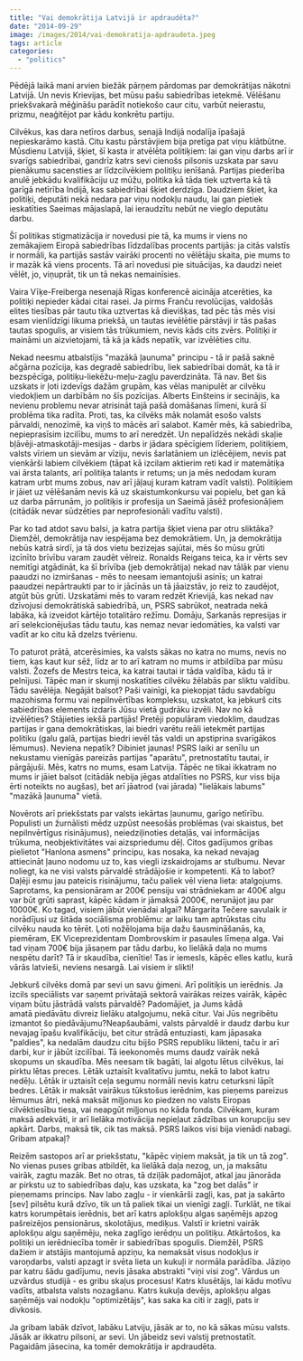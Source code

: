 ```yaml
---
title: "Vai demokrātija Latvijā ir apdraudēta?"
date: "2014-09-29"
image: /images/2014/vai-demokratija-apdraudeta.jpeg
tags: article
categories: 
  - "politics"
---
```


Pēdējā laikā mani arvien biežāk pārņem pārdomas par demokrātijas nākotni Latvijā. Un nevis Krievijas, bet mūsu pašu sabiedrības ietekmē. Vēlēšanu priekšvakarā mēģināšu parādīt notiekošo caur citu, varbūt neierastu, prizmu, neaģitējot par kādu konkrētu partiju.

Cilvēkus, kas dara netīros darbus, senajā Indijā nodalīja īpašajā nepieskarāmo kastā. Citu kastu pārstāvjiem bija pretīga pat viņu klātbūtne. Mūsdienu Latvijā, šķiet, šī kasta ir atvēlēta politiķiem: lai gan viņu darbs arī ir svarīgs sabiedrībai, gandrīz katrs sevi cienošs pilsonis uzskata par savu pienākumu sacensties ar līdzcilvēkiem politiķu ienīšanā. Partijas piederība anulē jebkādu kvalifikāciju uz mūžu, politika kā tāda tiek uztverta kā tā garīgā netīrība Indijā, kas sabiedrībai šķiet derdzīga. Daudziem šķiet, ka politiķi, deputāti nekā nedara par viņu nodokļu naudu, lai gan pietiek ieskatīties Saeimas mājaslapā, lai ieraudzītu nebūt ne vieglo deputātu darbu.

Šī politikas stigmatizācija ir novedusi pie tā, ka mums ir viens no zemākajiem Eiropā sabiedrības līdzdalības procents partijās: ja citās valstīs ir normāli, ka partijās sastāv vairāki procenti no vēlētāju skaita, pie mums to ir mazāk kā viens procents. Tā arī novedusi pie situācijas, ka daudzi neiet vēlēt, jo, viņuprāt, tik un tā nekas nemainīsies.

Vaira Vīķe-Freiberga nesenajā Rīgas konferencē aicināja atcerēties, ka politiķi nepieder kādai citai rasei. Ja pirms Franču revolūcijas, valdošās elites tiesības pār tautu tika uztvertas kā dievišķas, tad pēc tās mēs visi esam vienlīdzīgi likuma priekšā, un tautas ievēlētie pārstāvji ir tās pašas tautas spogulis, ar visiem tās trūkumiem, nevis kāds cits zvērs. Politiķi ir maināmi un aizvietojami, tā kā ja kāds nepatīk, var izvēlēties citu.

Nekad neesmu atbalstījis "mazākā ļaunuma" principu - tā ir pašā saknē ačgārna pozīcija, kas degradē sabiedrību, liek sabiedrībai domāt, ka tā ir bezspēcīga, politiķu-liekēžu-meļu-zagļu paverdzināta. Tā nav. Bet šis uzskats ir ļoti izdevīgs dažām grupām, kas vēlas manipulēt ar cilvēku viedokļiem un darbībām no šīs pozīcijas. Alberts Einšteins ir secinājis, ka nevienu problemu nevar atrisināt tajā pašā domāšanas līmeni, kurā šī problēma tika radīta. Proti, tas, ka cilvēks māk nolamāt esošo valsts pārvaldi, nenozīmē, ka viņš to mācēs arī salabot. Kamēr mēs, kā sabiedrība, nepieprasīsim izcilību, mums to arī neredzēt. Un nepalīdzēs nekādi skaļie bļāvēji-atmaskotāji-mesijas - darbs ir jādara spēcīgiem līderiem, politiķiem, valsts vīriem un sievām ar vīziju, nevis šarlatāniem un izlēcējiem, nevis pat vienkārši labiem cilvēkiem (tāpat kā izcilam aktierim reti kad ir matemātiķa vai ārsta talants, arī politiķa talants ir retums; un ja mēs nedodam kuram katram urbt mums zobus, nav arī jāļauj kuram katram vadīt valsti). Politiķiem ir jāiet uz vēlēšanām nevis kā uz skaistumkonkursu vai popielu, bet gan kā uz darba pārrunām, jo politiķis ir profesija un Saeimā jāsēž profesionāļiem (citādāk nevar sūdzēties par neprofesionāli vadītu valsti).

Par ko tad atdot savu balsi, ja katra partija šķiet viena par otru sliktāka? Diemžēl, demokrātija nav iespējama bez demokrātiem. Un, ja demokrātija nebūs katrā sirdī, ja tā dos vietu bezizejas sajūtai, mēs šo mūsu grūti izcīnīto brīvību varam zaudēt vēlreiz. Ronalds Reigans teica, ka ir vērts sev nemitīgi atgādināt, ka šī brīvība (jeb demokrātija) nekad nav tālāk par vienu paaudzi no izmiršanas - mēs to neesam iemantojuši asinīs; un katrai paaudzei nepārtraukti par to ir jācīnās un tā jāaizstāv, jo reiz to zaudējot, atgūt būs grūti. Uzskatāmi mēs to varam redzēt Krievijā, kas nekad nav dzīvojusi demokrātiskā sabiedrībā, un, PSRS sabrūkot, neatrada nekā labāka, kā izveidot kārtējo totalitāro režīmu. Domāju, Sarkanās represijas ir arī selekcionējušas tādu tautu, kas nemaz nevar iedomāties, ka valsti var vadīt ar ko citu kā dzelzs tvērienu.

To paturot prātā, atcerēsimies, ka valsts sākas no katra no mums, nevis no tiem, kas kaut kur sēž, līdz ar to arī katram no mums ir atbildība par mūsu valsti. Žozefs de Mestrs teica, ka katrai tautai ir tāda valdība, kādu tā ir pelnījusi. Tāpēc man ir skumji noskatīties cilvēku žēlabās par sliktu valdību. Tādu savēlēja. Negājāt balsot? Paši vainīgi, ka piekopjat tādu savdabīgu mazohisma formu vai nepilnvērtības kompleksu, uzskatot, ka jebkurš cits sabiedrības elements izdarīs Jūsu vietā gudrāku izvēli. Nav no kā izvēlēties? Stājieties iekšā partijās! Pretēji populāram viedoklim, daudzas partijas ir gana demokrātiskas, lai biedri varētu reāli ietekmēt partijas politiku (galu galā, partijas biedri ievēl tās valdi un apstiprina svarīgākos lēmumus). Neviena nepatīk? Dibiniet jaunas! PSRS laiki ar senīlu un nekustamu vienīgās pareizās partijas "aparātu", pretnostatītu tautai, ir pārgājuši. Mēs, katrs no mums, esam Latvija. Tāpēc ne tikai ikkatram no mums ir jāiet balsot (citādāk nebija jēgas atdalīties no PSRS, kur viss bija ērti noteikts no augšas), bet arī jāatrod (vai jārada) "lielākais labums" "mazākā ļaunuma" vietā.

Novērots arī priekšstats par valsts iekārtas ļaunumu, garīgo netīrību. Populisti un žurnālisti mēdz uzpūst neesošās problēmas (vai skaistus, bet nepilnvērtīgus risinājumus), neiedziļinoties detaļās, vai informācijas trūkuma, neobjektivitātes vai aizspriedumu dēļ. Citos gadījumos gribas pielietot "Hanlona asmens" principu, kas nosaka, ka nekad nevajag attiecināt ļauno nodomu uz to, kas viegli izskaidrojams ar stulbumu. Nevar noliegt, ka ne visi valsts pārvaldē strādājošie ir kompetenti. Kā to labot? Daļēji esmu jau pateicis risinājumu, taču paliek vēl viena lieta: atalgojums. Saprotams, ka pensionāram ar 200€ pensiju vai strādniekam ar 400€ algu var būt grūti saprast, kāpēc kādam ir jāmaksā 2000€, nerunājot jau par 10000€. Ko tagad, visiem jābūt vienādai algai? Mārgarita Tečere savulaik ir norādījusi uz šitāda sociālisma problēmu: ar laiku tam aptrūkstas citu cilvēku nauda ko tērēt. Ļoti nožēlojama bija dažu šausmināšanās, ka, piemēram, EK Viceprezidentam Dombrovskim ir pasaules līmeņa alga. Vai tad viņam 700€ bija jāsaņem par tādu darbu, ko lielākā daļa no mums nespētu darīt? Tā ir skaudība, cienītie! Tas ir iemesls, kāpēc elles katlu, kurā vārās latvieši, neviens nesargā. Lai visiem ir slikti!

Jebkurš cilvēks domā par sevi un savu ģimeni. Arī politiķis un ierēdnis. Ja izcils speciālists var saņemt privātajā sektorā vairākas reizes vairāk, kāpēc viņam būtu jāstrādā valsts pārvaldē? Padomājiet, ja Jums kādā amatā piedāvātu divreiz lielāku atalgojumu, nekā citur. Vai Jūs negribētu izmantot šo piedāvājumu?Neapšaubāmi, valsts pārvaldē ir daudz darbu kur nevajag īpašu kvalifikāciju, bet citur strādā entuziasti, kam jāpasaka "paldies", ka nedalām daudzu citu bijšo PSRS republiku likteni, taču ir arī darbi, kur ir jābūt izcilībai. Tā ieekonomēs mums daudz vairāk nekā skopums un skaudība. Mēs neesam tik bagāti, lai algotu lētus cilvēkus, lai pirktu lētas preces. Lētāk uztaisīt kvalitatīvu jumtu, nekā to labot katru nedēļu. Lētāk ir uztaisīt ceļa segumu normāli nevis katru ceturksni lāpīt bedres. Lētāk ir maksāt vairākus tūkstošus ierēdnim, kas pieņems pareizus lēmumus ātri, nekā maksāt miļjonus ko piedzen no valsts Eiropas cilvēktiesību tiesa, vai neapgūt miļjonus no kāda fonda. Cilvēkam, kuram maksā adekvāti, ir arī lielāka motivācija nepieļaut zādzības un korupciju sev apkārt. Darbs, maksā tik, cik tas maksā. PSRS laikos visi bija vienādi nabagi. Gribam atpakaļ?

Reizēm sastopos arī ar priekšstatu, "kāpēc viņiem maksāt, ja tik un tā zog". No vienas puses gribas atbildēt, ka lielākā daļa nezog, un, ja maksātu vairāk, zagtu mazāk. Bet no otras, tā dziļāk padomājot, atkal jau jānorāda ar pirkstu uz to sabiedrības daļu, kas uzskata, ka "zog bet dalās" ir pieņemams princips. Nav labo zagļu - ir vienkārši zagļi, kas, pat ja sakārto \[sev\] pilsētu kurā dzīvo, tik un tā paliek tikai un vienīgi zagļi. Turklāt, ne tikai katrs korumpētais ierēdnis, bet arī katrs aplokšņu algas saņēmējs apzog pašreizējos pensionārus, skolotājus, mediķus. Valstī ir krietni vairāk aplokšņu algu saņēmēju, neka zaglīgo ierēdņu un politiķu. Atkārtošos, ka politiķi un ierēdniecība tomēr ir sabiedrības spogulis. Diemžēl, PSRS dažiem ir atstājis mantojumā apziņu, ka nemaksāt visus nodokļus ir varoņdarbs, valsti apzagt ir svēta lieta un kukuļi ir normāla parādība. Jāziņo par katru šādu gadījumu, nevis jāsaka abstrakti "viņi visi zog". Vārdus un uzvārdus studijā - es gribu skaļus procesus! Katrs klusētājs, lai kādu motīvu vadīts, atbalsta valsts nozagšanu. Katrs kukuļa devējs, aplokšņu algas saņēmējs vai nodokļu "optimizētājs", kas saka ka citi ir zagļi, pats ir divkosis.

Ja gribam labāk dzīvot, labāku Latviju, jāsāk ar to, no kā sākas mūsu valsts. Jāsāk ar ikkatru pilsoni, ar sevi. Un jābeidz sevi valstij pretnostatīt. Pagaidām jāsecina, ka tomēr demokrātija ir apdraudēta.
